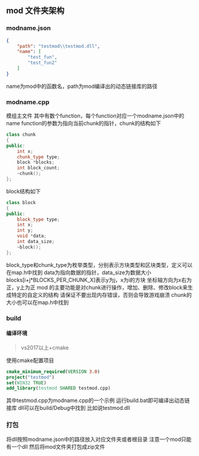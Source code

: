 ## mod 文件夹架构
### modname.json
```json
{
    "path": "testmod\\testmod.dll",
    "name": [
        "test_fun",
        "test_fun2"
    ]
}
```
name为mod中的函数名，path为mod编译出的动态链接库的路径
### modname.cpp
模组主文件
其中有数个function，每个function对应一个modname.json中的name
function的参数为指向当前chunk的指针，chunk的结构如下
```cpp
class chunk
{
public:
    int x;
    chunk_type type;
    block *blocks;
    int block_count;
    ~chunk();
};
```
block结构如下
```cpp
class block
{
public:
    block_type type;
    int x;
    int y;
    void *data;
    int data_size;
    ~block();
};
```
block_type和chunk_type为枚举类型，分别表示方块类型和区块类型，定义可以在map.h中找到
data为指向数据的指针，data_size为数据大小
blocks[i+j*BLOCKS_PER_CHUNK_X]表示y为j，x为i的方块
坐标轴方向为x右为正，y上为正
mod 的主要功能是对chunk进行操作，增加、删除、修改block来生成特定的自定义的结构
请保证不要出现内存错误，否则会导致游戏崩溃
chunk的大小也可以在map.h中找到
### build
#### 编译环境
> vs2017以上+cmake

使用cmake配置项目
```cmake
cmake_minimum_required(VERSION 3.0)
project("testmod")
set(WIN32 TRUE)
add_library(testmod SHARED testmod.cpp)
```
其中testmod.cpp为modname.cpp的一个示例
运行build.bat即可编译出动态链接库
dll可以在build/Debug中找到
比如说testmod.dll
### 打包
将dll按照modname.json中的路径放入对应文件夹或者根目录
注意一个mod只能有一个dll
然后将mod文件夹打包成zip文件



